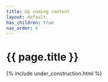 ```yaml
---
title: Up coming content
layout: default
has_children: true
nav_order: 4
---
```


{{ page.title }}
======================

{% include under_construction.html %}